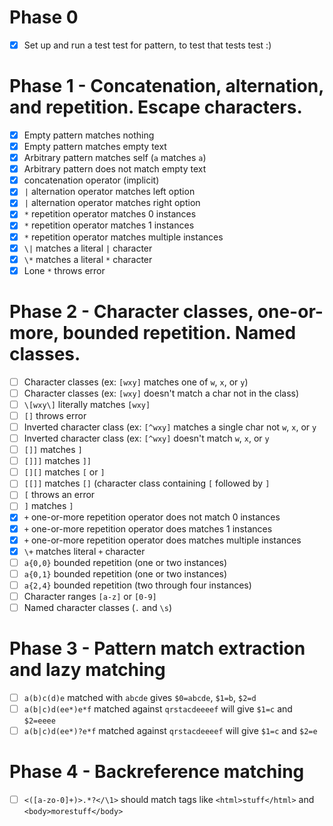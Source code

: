 # Phase 0
- [x] Set up and run a test test for pattern, to test that tests test :)

# Phase 1 - Concatenation, alternation, and repetition. Escape characters.
- [x] Empty pattern matches nothing
- [x] Empty pattern matches empty text
- [x] Arbitrary pattern matches self (`a` matches `a`)
- [x] Arbitrary pattern does not match empty text
- [x] concatenation operator (implicit)
- [x] `|` alternation operator matches left option
- [x] `|` alternation operator matches right option
- [x] `*` repetition operator matches 0 instances
- [x] `*` repetition operator matches 1 instances
- [x] `*` repetition operator matches multiple instances
- [x] `\|` matches a literal `|` character
- [x] `\*` matches a literal `*` character
- [x] Lone `*` throws error

# Phase 2 - Character classes, one-or-more, bounded repetition. Named classes.
- [ ] Character classes (ex: `[wxy]` matches one of `w`, `x`, or `y`)
- [ ] Character classes (ex: `[wxy]` doesn't match a char not in the class)
- [ ] `\[wxy\]` literally matches `[wxy]`
- [ ] `[]` throws error
- [ ] Inverted character class (ex: `[^wxy]` matches a single char not `w`, `x`, 
      or `y`
- [ ] Inverted character class (ex: `[^wxy]` doesn't match `w`, `x`, or `y`
- [ ] `[]]` matches `]`
- [ ] `[]]]` matches `]]`
- [ ] `[][]` matches `[` or `]`
- [ ] `[[]]` matches `[]` (character class containing `[` followed by `]`
- [ ] `[` throws an error
- [ ] `]` matches `]`
- [x] `+` one-or-more repetition operator does not match 0 instances
- [x] `+` one-or-more repetition operator does matches 1 instances
- [x] `+` one-or-more repetition operator does matches multiple instances
- [x] `\+` matches literal `+` character
- [ ] `a{0,0}` bounded repetition (one or two instances)
- [ ] `a{0,1}` bounded repetition (one or two instances)
- [ ] `a{2,4}` bounded repetition (two through four instances)
- [ ] Character ranges `[a-z]` or `[0-9]`
- [ ] Named character classes (`.` and `\s`)

# Phase 3 - Pattern match extraction and lazy matching
- [ ] `a(b)c(d)e` matched with `abcde` gives `$0=abcde`, `$1=b`, `$2=d`
- [ ]  `a(b|c)d(ee*)e*f` matched against `qrstacdeeeef` will give `$1=c`
        and `$2=eeee`
- [ ]  `a(b|c)d(ee*)?e*f` matched against `qrstacdeeeef` will give `$1=c`
        and `$2=e`

# Phase 4 - Backreference matching
- [ ] `<([a-zo-0]+)>.*?</\1>` should match tags like `<html>stuff</html>`
      and `<body>morestuff</body>`
